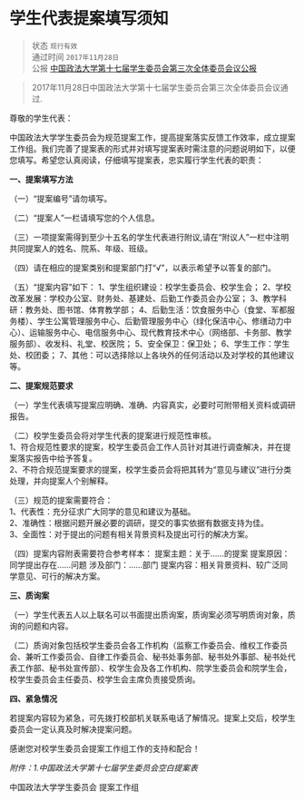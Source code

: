 # 学生代表提案填写须知

> 状态 `现行有效` <br>
通过时间 `2017年11月28日` <br>
公报 [中国政法大学第十七届学生委员会第三次全体委员会议公报](https://mp.weixin.qq.com/s/HEcptRCjRFO0eNh1cXt2LQ)

> 2017年11月28日中国政法大学第十七届学生委员会第三次全体委员会议通过.


尊敬的学生代表：

中国政法大学学生委员会为规范提案工作，提高提案落实反馈工作效率，成立提案工作组。我们完善了提案表的形式并对填写提案表时需注意的问题说明如下，以便您填写。希望您认真阅读，仔细填写提案表，忠实履行学生代表的职责：

**一、提案填写方法**

（一）“提案编号”请勿填写。

（二）“提案人”一栏请填写您的个人信息。

（三）一项提案需得到至少十五名的学生代表进行附议,请在“附议人”一栏中注明共同提案人的姓名、院系、年级、班级。

（四）请在相应的提案类别和提案部门打“√”，以表示希望予以答复的部门。

（五）“提案内容”如下： 1、学生组织建设：校学生委员会、校学生会； 2、学校改革发展：学校办公室、财务处、基建处、后勤工作委员会办公室； 3、教学科研：教务处、图书馆、体育教学部； 4、后勤生活：饮食服务中心（食堂、军都服务楼）、学生公寓管理服务中心、后勤管理服务中心（绿化保洁中心、修缮动力中心）、运输服务中心、电信服务中心、现代教育技术中心（网络部、卡务部、教学服务部）、收发科、礼堂、校医院； 5、安全保卫：保卫处； 6、学生工作：学生处、校团委； 7、其他：可以选择除以上各块外的任何活动以及对学校的其他建议等。

**二、提案规范要求**

（一）学生代表填写提案应明确、准确、内容真实，必要时可附带相关资料或调研报告。

（二）校学生委员会将对学生代表的提案进行规范性审核。<br> 1、符合规范性要求的提案，校学生委员会工作人员针对其进行调查解决，并在提案落实报告中给予答复。 <br> 2、不符合规范提案要求的提案，校学生委员会将把其转为“意见与建议”进行分类处理，并向提案人个别解释。

（三）规范的提案需要符合：<br>  1、代表性：充分征求广大同学的意见和建议为基础。<br>  2、准确性：根据问题开展必要的调研，提交的事实依据有数据支持为佳。 <br> 3、全面性：对于提出的问题有相关背景资料及提出可行的解决方案。

（四）提案内容附表需要符合参考样本： 提案主题：关于……的提案 提案原因：同学提出存在……问题 涉及部门：……部门 提案内容：相关背景资料、较广泛同学意见、可行的解决方案。

**三、质询案**

（一）学生代表五人以上联名可以书面提出质询案，质询案必须写明质询对象，质询的问题和内容。

（二）质询对象包括校学生委员会各工作机构（监察工作委员会、维权工作委员会、兼听工作委员会、自律工作委员会、秘书处事务部、秘书处外事部、秘书处代表工作部、秘书处宣传部）、校学生会及各工作机构、院学生委员会和院学生会，校学生委员会主任委员、校学生会主席负责接受质询。

**四、紧急情况**

若提案内容较为紧急，可先拨打校部机关联系电话了解情况。提案上交后，校学生委员会一定认真及时解决提案问题。

感谢您对校学生委员会提案工作组工作的支持和配合！

_附件：1.中国政法大学第十七届学生委员会空白提案表_

中国政法大学学生委员会 提案工作组

